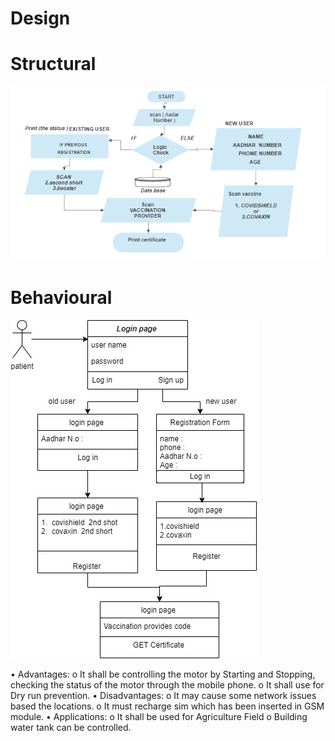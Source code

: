 # Design
  # Structural
   ![1_structure diagram](https://github.com/rajprasanth27k/M1_COWIN-PORTAL_UTI/blob/96a81d566a3f85af9a474fac946a9ad571b06c1d/2_Architecture/1_structure%20diagram.png)
  
  # Behavioural
   ![2_behavioral diagram](https://github.com/rajprasanth27k/M1_COWIN-PORTAL_UTI/blob/96a81d566a3f85af9a474fac946a9ad571b06c1d/2_Architecture/2_behavioral%20diagram.jpg)

•	Advantages:
o	It shall be controlling the motor by Starting and Stopping, checking the status of the motor through the mobile phone.
o	It shall use for Dry run prevention. 
•	Disadvantages:
o	It may cause some network issues based the locations.
o	It must recharge sim which has been inserted in GSM module. 
•	Applications:
o	It shall be used for Agriculture Field
o	 Building water tank can be controlled. 


